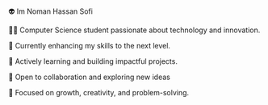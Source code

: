 👽 Im Noman Hassan Sofi

👨‍💻 Computer Science student passionate about technology and innovation.

🚀 Currently enhancing my skills to the next level.

🌱 Actively learning and building impactful projects.

🤝 Open to collaboration and exploring new ideas

🔧 Focused on growth, creativity, and problem-solving.
<!---
nomansofi/nomansofi is a ✨ special ✨ repository because its `README.md` (this file) appears on your GitHub profile.
You can click the Preview link to take a look at your changes.
--->
